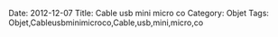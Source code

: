 Date: 2012-12-07
Title: Cable usb mini micro co
Category: Objet
Tags: Objet,Cableusbminimicroco,Cable,usb,mini,micro,co
        